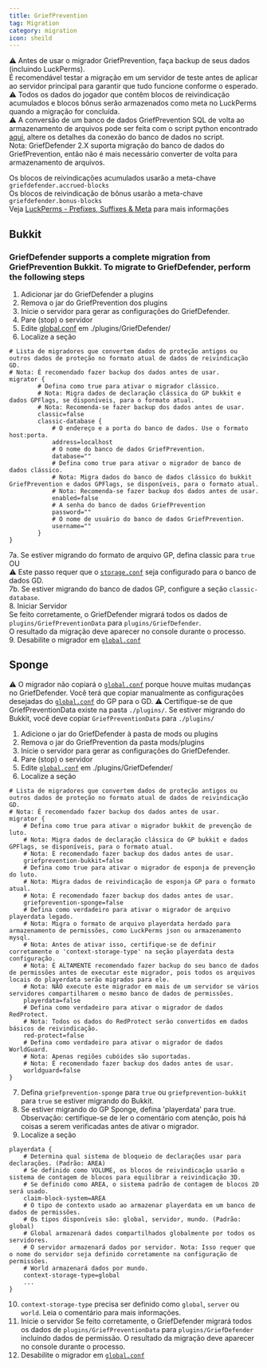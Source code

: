 ```yaml
---
title: GriefPrevention
tag: Migration
category: migration
icon: sheild
---
```


:warning: Antes de usar o migrador GriefPrevention, faça backup de seus dados (incluindo LuckPerms).  
É recomendável testar a migração em um servidor de teste antes de aplicar ao servidor principal para garantir que tudo funcione conforme o esperado.  
:warning: Todos os dados do jogador que contêm blocos de reivindicação acumulados e blocos bônus serão armazenados como meta no LuckPerms quando a migração for concluída.  
:warning: A conversão de um banco de dados GriefPrevention SQL de volta ao armazenamento de arquivos pode ser feita com o script python encontrado [aqui](https://gist.github.com/ar00n/f1ac69dd52554e56f012c8d631bed5d7), altere os detalhes da conexão do banco de dados no script.  
Nota: GriefDefender 2.X suporta migração do banco de dados do GriefPrevention, então não é mais necessário converter de volta para armazenamento de arquivos.  

Os blocos de reivindicações acumulados usarão a meta-chave `griefdefender.accrued-blocks`  
Os blocos de reivindicação de bônus usarão a meta-chave `griefdefender.bonus-blocks`  
Veja [LuckPerms - Prefixes, Suffixes & Meta](https://luckperms.net/wiki/Prefixes,-Suffixes-&-Meta) para mais informações  

## Bukkit
### GriefDefender supports a complete migration from GriefPrevention Bukkit. To migrate to GriefDefender, perform the following steps 

1. Adicionar jar do GriefDefender a plugins
2. Remova o jar do GriefPrevention dos plugins
3. Inicie o servidor para gerar as configurações do GriefDefender.
4. Pare (stop) o servidor
5. Edite [global.conf](/br/wiki/advanced/Global-Config.html) em ./plugins/GriefDefender/
6. Localize a seção
```
# Lista de migradores que convertem dados de proteção antigos ou outros dados de proteção no formato atual de dados de reivindicação GD.
# Nota: É recomendado fazer backup dos dados antes de usar.
migrator {
        # Defina como true para ativar o migrador clássico.
        # Nota: Migra dados de declaração clássica do GP bukkit e dados GPFlags, se disponíveis, para o formato atual.
        # Nota: Recomenda-se fazer backup dos dados antes de usar.
        classic=false
        classic-database {
            # O endereço e a porta do banco de dados. Use o formato host:porta.
            address=localhost
            # O nome do banco de dados GriefPrevention.
            database=""
            # Defina como true para ativar o migrador de banco de dados clássico.
            # Nota: Migra dados do banco de dados clássico do bukkit GriefPrevention e dados GPFlags, se disponíveis, para o formato atual.
            # Nota: Recomenda-se fazer backup dos dados antes de usar.
            enabled=false
            # A senha do banco de dados GriefPrevention
            password=""
            # O nome de usuário do banco de dados GriefPrevention.
            username=""
        }
}
```
7a. Se estiver migrando do formato de arquivo GP, defina classic para `true`  
OU  
:warning: Este passo requer que o [`storage.conf`](/br/wiki/basic/Storage.html) seja configurado para o banco de dados GD.  
7b. Se estiver migrando do banco de dados GP, configure a seção `classic-database`.  
8. Iniciar Servidor  
Se feito corretamente, o GriefDefender migrará todos os dados de `plugins/GriefPreventionData` para `plugins/GriefDefender`.  
O resultado da migração deve aparecer no console durante o processo.  
9. Desabilite o migrador em  [`global.conf`](/br/wiki/advanced/Global-Config.html)  

## Sponge

:warning: O migrador não copiará o  [`global.conf`](/br/wiki/advanced/Global-Config.html) porque houve muitas mudanças no GriefDefender. Você terá que copiar manualmente as configurações desejadas do  [`global.conf`](/br/wiki/advanced/Global-Config.html) do GP para o GD.
:warning: Certifique-se de que GriefPreventionData existe na pasta `./plugins/`. Se estiver migrando do Bukkit, você deve copiar `GriefPreventionData` para `./plugins/`

1. Adicione o jar do GriefDefender à pasta de mods ou plugins
2. Remova o jar do GriefPrevention da pasta mods/plugins
3. Inicie o servidor para gerar as configurações do GriefDefender.
4. Pare (stop) o servidor
5. Edite  [`global.conf`](/br/wiki/advanced/Global-Config.html) em ./plugins/GriefDefender/
6. Localize a seção
```
# Lista de migradores que convertem dados de proteção antigos ou outros dados de proteção no formato atual de dados de reivindicação GD.
# Nota: É recomendado fazer backup dos dados antes de usar.
migrator {
    # Defina como true para ativar o migrador bukkit de prevenção de luto.
    # Nota: Migra dados de declaração clássica do GP bukkit e dados GPFlags, se disponíveis, para o formato atual.
    # Nota: É recomendado fazer backup dos dados antes de usar.
    griefprevention-bukkit=false
    # Defina como true para ativar o migrador de esponja de prevenção do luto.
    # Nota: Migra dados de reivindicação de esponja GP para o formato atual.
    # Nota: É recomendado fazer backup dos dados antes de usar.
    griefprevention-sponge=false
    # Defina como verdadeiro para ativar o migrador de arquivo playerdata legado.
    # Nota: Migra o formato de arquivo playerdata herdado para armazenamento de permissões, como LuckPerms json ou armazenamento mysql.
    # Nota: Antes de ativar isso, certifique-se de definir corretamente o 'context-storage-type' na seção playerdata desta configuração.
    # Nota: É ALTAMENTE recomendado fazer backup do seu banco de dados de permissões antes de executar este migrador, pois todos os arquivos locais do playerdata serão migrados para ele.
    # Nota: NÃO execute este migrador em mais de um servidor se vários servidores compartilharem o mesmo banco de dados de permissões.
    playerdata=false
    # Defina como verdadeiro para ativar o migrador de dados RedProtect.
    # Nota: Todos os dados do RedProtect serão convertidos em dados básicos de reivindicação.
    red-protect=false
    # Defina como verdadeiro para ativar o migrador de dados WorldGuard.
    # Nota: Apenas regiões cubóides são suportadas.
    # Nota: É recomendado fazer backup dos dados antes de usar.
    worldguard=false
}
```
7. Defina `griefprevention-sponge` para `true` ou `griefprevention-bukkit` para `true` se estiver migrando do Bukkit.
8. Se estiver migrando do GP Sponge, defina 'playerdata' para true.
Observação: certifique-se de ler o comentário com atenção, pois há coisas a serem verificadas antes de ativar o migrador.
9. Localize a seção
```
playerdata {
    # Determina qual sistema de bloqueio de declarações usar para declarações. (Padrão: AREA)
    # Se definido como VOLUME, os blocos de reivindicação usarão o sistema de contagem de blocos para equilibrar a reivindicação 3D.
    # Se definido como AREA, o sistema padrão de contagem de blocos 2D será usado.
    claim-block-system=AREA
    # O tipo de contexto usado ao armazenar playerdata em um banco de dados de permissões.
    # Os tipos disponíveis são: global, servidor, mundo. (Padrão: global)
    # Global armazenará dados compartilhados globalmente por todos os servidores.
    # O servidor armazenará dados por servidor. Nota: Isso requer que o nome do servidor seja definido corretamente na configuração de permissões.
    # World armazenará dados por mundo.
    context-storage-type=global
    ...
}
```
10. `context-storage-type` precisa ser definido como `global`, `server` ou `world`. Leia o comentário para mais informações.
11. Inicie o servidor
Se feito corretamente, o GriefDefender migrará todos os dados de `plugins/GriefPreventionData` para `plugins/GriefDefender` incluindo dados de permissão.
O resultado da migração deve aparecer no console durante o processo.
12. Desabilite o migrador em  [`global.conf`](/br/wiki/advanced/Global-Config.html)